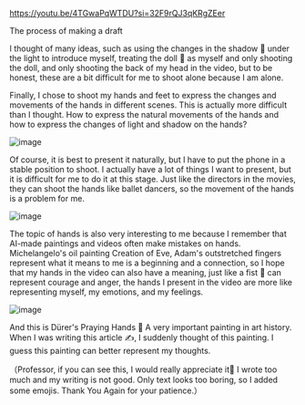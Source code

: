 https://youtu.be/4TGwaPqWTDU?si=32F9rQJ3qKRgZEer

The process of making a draft

I thought of many ideas, such as using the changes in the shadow 👥 under the light to introduce myself, treating the doll 🧸 as myself and only shooting the doll, and only shooting the back of my head in the video, but to be honest, these are a bit difficult for me to shoot alone because I am alone.

Finally, I chose to shoot my hands and feet to express the changes and movements of the hands in different scenes. This is actually more difficult than I thought. How to express the natural movements of the hands and how to express the changes of light and shadow on the hands?

![image](https://github.com/user-attachments/assets/b6fd8b10-b95c-4e94-ad32-05e095ffb566)

Of course, it is best to present it naturally, but I have to put the phone in a stable position to shoot. I actually have a lot of things I want to present, but it is difficult for me to do it at this stage. Just like the directors in the movies, they can shoot the hands like ballet dancers, so the movement of the hands is a problem for me.

![image](https://github.com/user-attachments/assets/ff0f7e2c-b0a0-4094-b519-cfa59349af39)

The topic of hands is also very interesting to me because I remember that AI-made paintings and videos often make mistakes on hands. Michelangelo's oil painting Creation of Eve, Adam's outstretched fingers represent what it means to me is a beginning and a connection, so I hope that my hands in the video can also have a meaning, just like a fist 👊 can represent courage and anger, the hands I present in the video are more like representing myself, my emotions, and my feelings.

![image](https://github.com/user-attachments/assets/ef77b095-c11e-46da-9b2f-4cdced69020c)

And this is Dürer's Praying Hands 🙏 A very important painting in art history. When I was writing this article ✍️, I suddenly thought of this painting. I guess this painting can better represent my thoughts.

（Professor, if you can see this, I would really appreciate it🙏 I wrote too much and my writing is not good. Only text looks too boring, so I added some emojis. Thank You Again for your patience.）